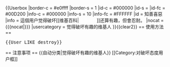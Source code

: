 {{Userbox
  |border-c = #e0ffff
  |border-s = 1
  |id-c = #000000
  |id-s = 
  |id-fc = #00D200
  |info-c = #000000
  |info-s = 10
  |info-fc = #FFFFFF
  |id = 知善喜惡
  |info = 這個用户觉得破坏[[维基百科|<span style="color: WHITE;">维基百科</span>]]还算有趣，但會忍耐。
  |nocat = {{{nocat|}}}
  |usercategory = 觉得破坏有趣的维基人
}}<noinclude>{{clear2}}
== 使用方法 ==
<pre>{{User LIKE destroy}}</pre>
== 注意事项 ==
{{自动分类|觉得破坏有趣的维基人}}
[[Category:对破坏态度用户框]]
</noinclude>